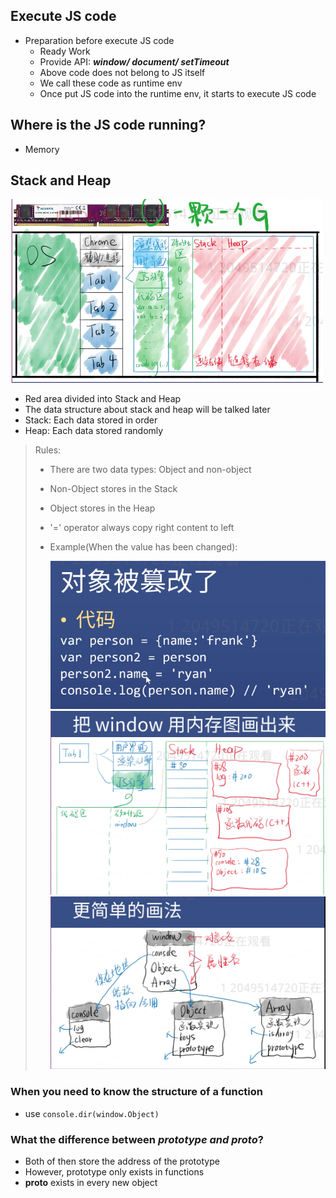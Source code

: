 ## Execute JS code
- Preparation before execute JS code
  - Ready Work
  - Provide API: ***window/ document/ setTimeout***
  - Above code does not belong to JS itself
  - We call these code as runtime env
  - Once put JS code into the runtime env, it starts to execute JS code

## Where is the JS code running?
- Memory

## Stack and Heap
<img src="imgs/StackHeap.png" width="500" alt="Heap and Stack">

- Red area divided into Stack and Heap
- The data structure about stack and heap will be talked later
- Stack: Each data stored in order
- Heap: Each data stored randomly
> Rules:
> - There are two data types: Object and non-object
> - Non-Object stores in the Stack
> - Object stores in the Heap
> - '=' operator always copy right content to left
> - Example(When the value has been changed):
>
>    <img src="imgs/Change_Value.png" width="500" alt="Change Value">
>    <img src="imgs/window_picture1.png" width="500" alt="Window in memory">
>    <img src="imgs/window_picture2.png" width="500" alt="Window in memory 2">

### When you need to know the structure of a function
 - use ```console.dir(window.Object)```

### What the difference between ***prototype and __proto__***?
- Both of then store the address of the prototype
- However, prototype only exists in functions
- __proto__ exists in every new object